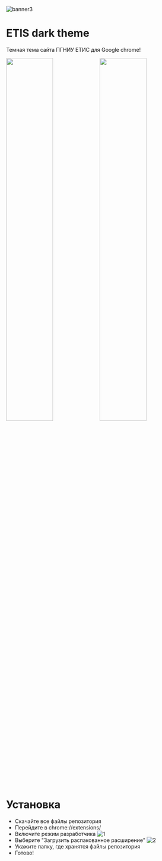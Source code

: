 ![banner3](https://user-images.githubusercontent.com/60402289/116774392-cea8da00-aa75-11eb-992a-d80342f56f1c.png)

# ETIS dark theme
Темная тема сайта ПГНИУ ЕТИС для Google chrome!

<img src="https://user-images.githubusercontent.com/60402289/116774589-0f552300-aa77-11eb-8aae-85dc7983464a.png" width="50%" height="50%"><img src="https://user-images.githubusercontent.com/60402289/116774588-0ebc8c80-aa77-11eb-960f-479199009cd4.png" width="50%" height="50%">

# Установка
* Скачайте все файлы репозитория
* Перейдите в chrome://extensions/
* Включите режим разработчика 
![1](https://user-images.githubusercontent.com/60402289/116774871-f64d7180-aa78-11eb-8cf7-be8c51b4cda0.png)
* Выберите "Загрузить распакованное расширение"
![2](https://user-images.githubusercontent.com/60402289/116774872-f8173500-aa78-11eb-8cce-8f58f5996e1e.png)
* Укажите папку, где хранятся файлы репозитория
* Готово!


